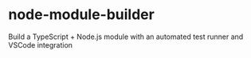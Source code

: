# node-module-builder
Build a TypeScript + Node.js module with an automated test runner and VSCode integration
